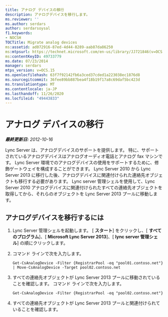 ```yaml
---
title: アナログ デバイスの移行
description: アナログデバイスを移行します。
ms.reviewer: ''
ms.author: serdars
author: serdarsoysal
f1.keywords:
- NOCSH
TOCTitle: Migrate analog devices
ms:assetid: ad072916-87ed-4d44-8289-aab87da86250
ms:mtpsurl: https://technet.microsoft.com/en-us/library/JJ721846(v=OCS.15)
ms:contentKeyID: 49733779
ms.date: 07/23/2014
manager: serdars
mtps_version: v=OCS.15
ms.openlocfilehash: 63f7f92142fb6a3ced37cded1a223038ec1876d8
ms.sourcegitcommit: 36fee89bb887bea4f18b19f17a8c69daf5bc423d
ms.translationtype: MT
ms.contentlocale: ja-JP
ms.lasthandoff: 11/26/2020
ms.locfileid: "49443833"
---
```

# <a name="migrate-analog-devices"></a>アナログ デバイスの移行

<div data-xmlns="http://www.w3.org/1999/xhtml">

<div class="topic" data-xmlns="http://www.w3.org/1999/xhtml" data-msxsl="urn:schemas-microsoft-com:xslt" data-cs="https://msdn.microsoft.com/">

<div data-asp="https://msdn2.microsoft.com/asp">



</div>

<div id="mainSection">

<div id="mainBody">

<span> </span>

_**最終更新日:** 2012-10-16_

Lync Server は、アナログデバイスのサポートを提供します。 特に、サポートされているアナログデバイスはアナログオーディオ電話とアナログ fax マシンです。 Lync Server 環境でのアナログデバイスの使用をサポートするために、修飾ゲートウェイを構成することができます。 Lync Server 2010 から Lync Server 2013 に移行した後、アナログデバイスに関連付けられた連絡先オブジェクトも移行する必要があります。 Lync server 管理シェルを使用して、Lync Server 2010 アナログデバイスに関連付けられたすべての連絡先オブジェクトを取得してから、それらのオブジェクトを Lync Server 2013 プールに移動します。

<div>

## <a name="to-migrate-analog-devices"></a>アナログデバイスを移行するには

1.  Lync Server 管理シェルを起動します。 [ **スタート**] をクリックし、[ **すべてのプログラム**]、[ **Microsoft Lync Server 2013**]、[ **lync server 管理シェル**] の順にクリックします。

2.  コマンド ラインで次を入力します。
    
        Get-CsAnalogDevice -Filter {RegistrarPool -eq "pool01.contoso.net"} | Move-CsAnalogDevice -Target pool02.contoso.net

3.  すべての連絡先オブジェクトが Lync Server 2013 プールに移動されていることを確認します。 コマンド ラインで次を入力します。
    
        Get-CsAnalogDevice -Filter {RegistrarPool -eq "pool02.contoso.net"}

4.  すべての連絡先オブジェクトが Lync Server 2013 プールと関連付けられていることを確認します。

</div>

</div>

<span> </span>

</div>

</div>

</div>

